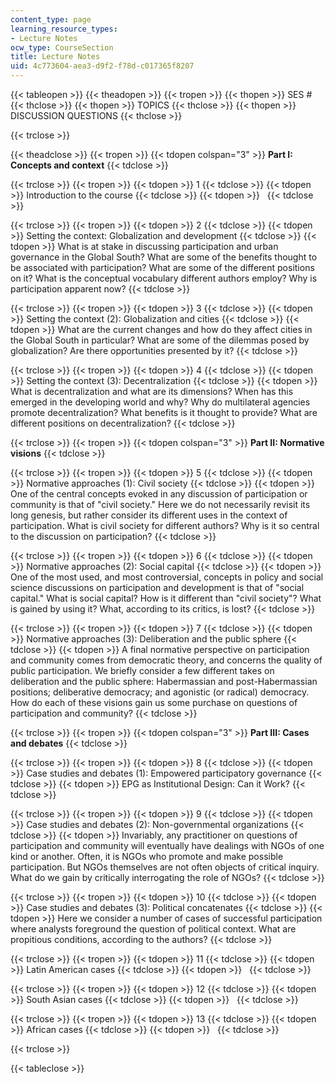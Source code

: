 ```yaml
---
content_type: page
learning_resource_types:
- Lecture Notes
ocw_type: CourseSection
title: Lecture Notes
uid: 4c773604-aea3-d9f2-f78d-c017365f8207
---
```


{{< tableopen >}}
{{< theadopen >}}
{{< tropen >}}
{{< thopen >}}
SES #
{{< thclose >}}
{{< thopen >}}
TOPICS
{{< thclose >}}
{{< thopen >}}
DISCUSSION QUESTIONS
{{< thclose >}}

{{< trclose >}}

{{< theadclose >}}
{{< tropen >}}
{{< tdopen colspan="3" >}}
**Part I: Concepts and context**
{{< tdclose >}}

{{< trclose >}}
{{< tropen >}}
{{< tdopen >}}
1
{{< tdclose >}}
{{< tdopen >}}
Introduction to the course
{{< tdclose >}}
{{< tdopen >}}
 
{{< tdclose >}}

{{< trclose >}}
{{< tropen >}}
{{< tdopen >}}
2
{{< tdclose >}}
{{< tdopen >}}
Setting the context: Globalization and development
{{< tdclose >}}
{{< tdopen >}}
What is at stake in discussing participation and urban governance in the Global South? What are some of the benefits thought to be associated with participation? What are some of the different positions on it? What is the conceptual vocabulary different authors employ? Why is participation apparent now?
{{< tdclose >}}

{{< trclose >}}
{{< tropen >}}
{{< tdopen >}}
3
{{< tdclose >}}
{{< tdopen >}}
Setting the context (2): Globalization and cities
{{< tdclose >}}
{{< tdopen >}}
What are the current changes and how do they affect cities in the Global South in particular? What are some of the dilemmas posed by globalization? Are there opportunities presented by it?
{{< tdclose >}}

{{< trclose >}}
{{< tropen >}}
{{< tdopen >}}
4
{{< tdclose >}}
{{< tdopen >}}
Setting the context (3): Decentralization
{{< tdclose >}}
{{< tdopen >}}
What is decentralization and what are its dimensions? When has this emerged in the developing world and why? Why do multilateral agencies promote decentralization? What benefits is it thought to provide? What are different positions on decentralization?
{{< tdclose >}}

{{< trclose >}}
{{< tropen >}}
{{< tdopen colspan="3" >}}
**Part II: Normative visions**
{{< tdclose >}}

{{< trclose >}}
{{< tropen >}}
{{< tdopen >}}
5
{{< tdclose >}}
{{< tdopen >}}
Normative approaches (1): Civil society
{{< tdclose >}}
{{< tdopen >}}
One of the central concepts evoked in any discussion of participation or community is that of "civil society." Here we do not necessarily revisit its long genesis, but rather consider its different uses in the context of participation. What is civil society for different authors? Why is it so central to the discussion on participation?
{{< tdclose >}}

{{< trclose >}}
{{< tropen >}}
{{< tdopen >}}
6
{{< tdclose >}}
{{< tdopen >}}
Normative approaches (2): Social capital
{{< tdclose >}}
{{< tdopen >}}
One of the most used, and most controversial, concepts in policy and social science discussions on participation and development is that of "social capital." What is social capital? How is it different than "civil society"? What is gained by using it? What, according to its critics, is lost?
{{< tdclose >}}

{{< trclose >}}
{{< tropen >}}
{{< tdopen >}}
7
{{< tdclose >}}
{{< tdopen >}}
Normative approaches (3): Deliberation and the public sphere
{{< tdclose >}}
{{< tdopen >}}
A final normative perspective on participation and community comes from democratic theory, and concerns the quality of public participation. We briefly consider a few different takes on deliberation and the public sphere: Habermassian and post-Habermassian positions; deliberative democracy; and agonistic (or radical) democracy. How do each of these visions gain us some purchase on questions of participation and community?
{{< tdclose >}}

{{< trclose >}}
{{< tropen >}}
{{< tdopen colspan="3" >}}
**Part III: Cases and debates**
{{< tdclose >}}

{{< trclose >}}
{{< tropen >}}
{{< tdopen >}}
8
{{< tdclose >}}
{{< tdopen >}}
Case studies and debates (1): Empowered participatory governance
{{< tdclose >}}
{{< tdopen >}}
EPG as Institutional Design: Can it Work?
{{< tdclose >}}

{{< trclose >}}
{{< tropen >}}
{{< tdopen >}}
9
{{< tdclose >}}
{{< tdopen >}}
Case studies and debates (2): Non-governmental organizations
{{< tdclose >}}
{{< tdopen >}}
Invariably, any practitioner on questions of participation and community will eventually have dealings with NGOs of one kind or another. Often, it is NGOs who promote and make possible participation. But NGOs themselves are not often objects of critical inquiry. What do we gain by critically interrogating the role of NGOs?
{{< tdclose >}}

{{< trclose >}}
{{< tropen >}}
{{< tdopen >}}
10
{{< tdclose >}}
{{< tdopen >}}
Case studies and debates (3): Political concatenates
{{< tdclose >}}
{{< tdopen >}}
Here we consider a number of cases of successful participation where analysts foreground the question of political context. What are propitious conditions, according to the authors?
{{< tdclose >}}

{{< trclose >}}
{{< tropen >}}
{{< tdopen >}}
11
{{< tdclose >}}
{{< tdopen >}}
Latin American cases
{{< tdclose >}}
{{< tdopen >}}
 
{{< tdclose >}}

{{< trclose >}}
{{< tropen >}}
{{< tdopen >}}
12
{{< tdclose >}}
{{< tdopen >}}
South Asian cases
{{< tdclose >}}
{{< tdopen >}}
 
{{< tdclose >}}

{{< trclose >}}
{{< tropen >}}
{{< tdopen >}}
13
{{< tdclose >}}
{{< tdopen >}}
African cases
{{< tdclose >}}
{{< tdopen >}}
 
{{< tdclose >}}

{{< trclose >}}

{{< tableclose >}}